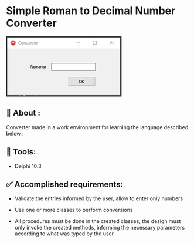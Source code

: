 # Simple Roman to Decimal Number Converter
<img src="ImageR.png">


## 🔸 About : 
Converter made in a work environment for learning the language described below :


## 🔨 Tools:
- Delphi 10.3

## ✅ Accomplished requirements:
- Validate the entries informed by the user, allow to enter only numbers

- Use one or more classes to perform conversions

- All procedures must be done in the created classes, the design must only invoke the created methods, informing the necessary parameters according to what was typed by the user

